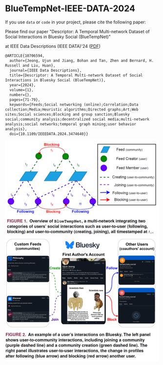 ﻿# BlueTempNet-IEEE-DATA-2024
If you use <code>data</code> or <code>code</code> in your project, please cite the following paper:

Please find our paper "Descriptor: A Temporal Multi-network Dataset of Social Interactions in Bluesky Social (BlueTempNet)"

at IEEE Data Descriptions (IEEE DATA)'24 ([PDF](https://ieeexplore.ieee.org/document/10706594))

```
@ARTICLE{10706594,
  author={Jeong, Ujun and Jiang, Bohan and Tan, Zhen and Bernard, H. Russell and Liu, Huan},
  journal={IEEE Data Descriptions}, 
  title={Descriptor: A Temporal Multi-network Dataset of Social Interactions in Bluesky Social (BlueTempNet)}, 
  year={2024},
  volume={1},
  number={},
  pages={71-79},
  keywords={Feeds;Social networking (online);Correlation;Data collection;Media;Heuristic algorithms;Directed graphs;Art;Web sites;Social sciences;Blocking and group sanction;Bluesky social;community analysis;decentralized social media;multi-network analysis;social networks;temporal graph mining;user behavior analysis},
  doi={10.1109/IEEEDATA.2024.3474640}}

```

![Alt text](Dataset_Overview.png?raw=true "Title")
![Alt text](Platform_Interface.png?raw=true "Title")
